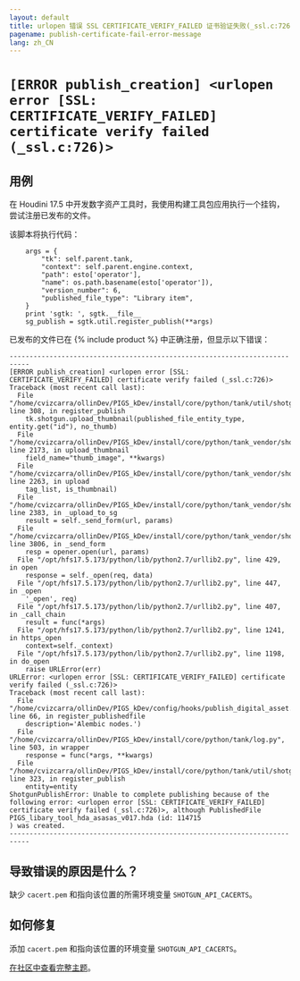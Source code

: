 ```yaml
---
layout: default
title: urlopen 错误 SSL CERTIFICATE_VERIFY_FAILED 证书验证失败(_ssl.c:726)
pagename: publish-certificate-fail-error-message
lang: zh_CN
---
```


# `[ERROR publish_creation] <urlopen error [SSL: CERTIFICATE_VERIFY_FAILED] certificate verify failed (_ssl.c:726)>`

## 用例

在 Houdini 17.5 中开发数字资产工具时，我使用构建工具包应用执行一个挂钩，尝试注册已发布的文件。

该脚本将执行代码：

        args = {
            "tk": self.parent.tank,
            "context": self.parent.engine.context,
            "path": esto['operator'],
            "name": os.path.basename(esto['operator']),
            "version_number": 6,
            "published_file_type": "Library item",
        }
        print 'sgtk: ', sgtk.__file__
        sg_publish = sgtk.util.register_publish(**args)

已发布的文件已在 {% include product %} 中正确注册，但显示以下错误：

```
---------------------------------------------------------------------------
[ERROR publish_creation] <urlopen error [SSL: CERTIFICATE_VERIFY_FAILED] certificate verify failed (_ssl.c:726)>
Traceback (most recent call last):
  File "/home/cvizcarra/ollinDev/PIGS_kDev/install/core/python/tank/util/shotgun/publish_creation.py", line 308, in register_publish
    tk.shotgun.upload_thumbnail(published_file_entity_type, entity.get("id"), no_thumb)
  File "/home/cvizcarra/ollinDev/PIGS_kDev/install/core/python/tank_vendor/shotgun_api3/shotgun.py", line 2173, in upload_thumbnail
    field_name="thumb_image", **kwargs)
  File "/home/cvizcarra/ollinDev/PIGS_kDev/install/core/python/tank_vendor/shotgun_api3/shotgun.py", line 2263, in upload
    tag_list, is_thumbnail)
  File "/home/cvizcarra/ollinDev/PIGS_kDev/install/core/python/tank_vendor/shotgun_api3/shotgun.py", line 2383, in _upload_to_sg
    result = self._send_form(url, params)
  File "/home/cvizcarra/ollinDev/PIGS_kDev/install/core/python/tank_vendor/shotgun_api3/shotgun.py", line 3806, in _send_form
    resp = opener.open(url, params)
  File "/opt/hfs17.5.173/python/lib/python2.7/urllib2.py", line 429, in open
    response = self._open(req, data)
  File "/opt/hfs17.5.173/python/lib/python2.7/urllib2.py", line 447, in _open
    '_open', req)
  File "/opt/hfs17.5.173/python/lib/python2.7/urllib2.py", line 407, in _call_chain
    result = func(*args)
  File "/opt/hfs17.5.173/python/lib/python2.7/urllib2.py", line 1241, in https_open
    context=self._context)
  File "/opt/hfs17.5.173/python/lib/python2.7/urllib2.py", line 1198, in do_open
    raise URLError(err)
URLError: <urlopen error [SSL: CERTIFICATE_VERIFY_FAILED] certificate verify failed (_ssl.c:726)>
Traceback (most recent call last):
  File "/home/cvizcarra/ollinDev/PIGS_kDev/config/hooks/publish_digital_asset.py", line 66, in register_publishedfile
    description='Alembic nodes.')
  File "/home/cvizcarra/ollinDev/PIGS_kDev/install/core/python/tank/log.py", line 503, in wrapper
    response = func(*args, **kwargs)
  File "/home/cvizcarra/ollinDev/PIGS_kDev/install/core/python/tank/util/shotgun/publish_creation.py", line 323, in register_publish
    entity=entity
ShotgunPublishError: Unable to complete publishing because of the following error: <urlopen error [SSL: CERTIFICATE_VERIFY_FAILED] certificate verify failed (_ssl.c:726)>, although PublishedFile PIGS_libary_tool_hda_asasas_v017.hda (id: 114715
) was created.
---------------------------------------------------------------------------
```

## 导致错误的原因是什么？

缺少 `cacert.pem` 和指向该位置的所需环境变量 `SHOTGUN_API_CACERTS`。

## 如何修复

添加 `cacert.pem` 和指向该位置的环境变量 `SHOTGUN_API_CACERTS`。

[在社区中查看完整主题](https://community.shotgridsoftware.com/t/ssl-certificate-error-on-sgtk-util-regiter-publish/3291)。

